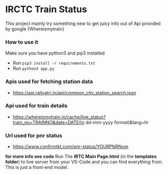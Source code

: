 # IRCTC Train Status
This project mainly try something new to get juicy info out of Api provided by google {Whereismytrain}
### How to use it

Make sure you have python3 and pip3 installed
- Run ```pip3 install -r requirements.txt```
- Run ```python3 app.py```

### Apis used for fetching station data
* https://api.railyatri.in/api/common_city_station_search.json
### Api used for train details
* https://whereismytrain.in/cache/live_status?train_no=TRAINNO&date=DATE(in dd-mm-yyyy format)&lang=hi
### Url used for pnr status
* https://www.confirmtkt.com/pnr-status/YOURPNRNum

**for more info see code**
Run The **IRTC Main Page.html** (in the **templates folder**) to live server from your VS-Code and you can find everything from.
This is just a front-end model.
